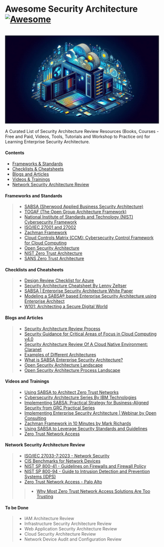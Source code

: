 # Awesome Security Architecture [![Awesome](https://awesome.re/badge.svg)]()

<br>
<img src="image.jpeg">
<br>

A Curated List of Security Architecture Review Resources (Books, Courses - Free and Paid, Videos, Tools, Tutorials and Workshop to Practice on) for Learning Enterprise Security Architecture.

#### Contents
- [Frameworks & Standards](#frameworks-and-standards)
- [Checklists & Cheatsheets](#checklists-and-cheatsheets)
- [Blogs and Articles](#blogs-and-articles)
- [Videos & Trainings](#videos-and-trainings)
- [Network Security Architecture Review](#network-security-architecture-review)

#### Frameworks and Standards
> - <a href="https://sabsa.org/">SABSA (Sherwood Applied Business Security Architecture)</a><br>
> - <a href="https://www.opengroup.org/togaf">TOGAF (The Open Group Architecture Framework)</a><br>
> - <a href="https://nvlpubs.nist.gov/nistpubs/CSWP/NIST.CSWP.29.pdf">National Institute of Standards and Technology (NIST) Cybersecurity Framework</a><br>
> - <a href="https://www.iso.org/standard/27001">ISO/IEC 27001 and 27002</a><br>
> - <a href="https://zachman-feac.com/">Zachman Framework</a><br>
> - <a href="https://cloudsecurityalliance.org/research/cloud-controls-matrix">Cloud Controls Matrix (CCM): Cybersecurity Control Framework for Cloud Computing</a><br>
> - <a href="https://www.opensecurityarchitecture.org/cms/">Open Security Architecture</a><br>
> - <a href="https://nvlpubs.nist.gov/nistpubs/SpecialPublications/NIST.SP.800-207.pdf">NIST Zero Trust Architecture</a><br>
> - <a href="https://www.sans.org/blog/what-is-zero-trust-architecture/"> SANS Zero Trust Architecture</a><br>

#### Checklists and Cheatsheets
> - <a href="https://learn.microsoft.com/en-us/azure/well-architected/security/checklist">Design Review Checklist for Azure</a><br>
> - <a href="https://github.com/codeh4ck3r/awesome-security-architecture/blob/main/Files/security-architecture-cheat-sheet.pdf"> Security Architecture Cheatsheet By Lenny Zeltser</a><br>
> - <a href="https://sabsacourses.com/wp-content/uploads/2021/02/TSI-W100-SABSA-White-Paper.pdf">SABSA | Enterprise Security Architecture White Paper</a><br>
> - <a href="https://enterprisemodelingsolutions.com/wp-content/uploads/2017/09/SABSA%20Using%20Enterprise%20Architect.pdf">Modeling a SABSA® based Enterprise Security Architecture using Enterprise Architect</a><br>
> - <a href="https://sabsacourses.com/wp-content/uploads/2021/02/TSI-W101-Architecting-a-Secure-Digital-World.pdf">W101: Architecting a Secure Digital World</a><br>

#### Blogs and Articles
> - <a href="https://handbook.gitlab.com/handbook/security/architecture/review/">Security Architecture Review Process</a><br>
> - <a href="https://cloudsecurityalliance.org/artifacts/security-guidance-v4/">Security Guidance for Critical Areas of Focus in Cloud Computing v4.0</a><br>
> - <a href="https://www.claranet.com/us/blog/2021-04-01-security-architecture-review-cloud-native-environment">Security Architecture Review Of A Cloud Native Environment: Claranet</a><br>
> - <a href="https://blog.bytebytego.com/archive?sort=new">Examples of Different Architectures</a><br>
> - <a href="https://medium.com/@marioplatt/what-is-sabsa-enterprise-security-architecture-and-why-should-you-care-a649418b2742">What is SABSA Enterprise Security Architecture?</a><br>
> - <a href="https://www.opensecurityarchitecture.org/cms/foundations/osa-landscape">Open Security Architecture Landscape</a><br>
> - <a href="https://www.opensecurityarchitecture.org/cms/foundations/osa-process-landscape">Open Security Architecture Process Landscape</a><br>

#### Videos and Trainings
> - <a href="https://www.youtube.com/watch?v=WXoG9ETfJnk">Using SABSA to Architect Zero Trust Networks</a><br>
> - <a href="https://www.youtube.com/playlist?list=PLOspHqNVtKADkWLFt9OcziQF7EatuANSY">Cybersecurity Architecture Series By IBM Technologies</a><br>
> - <a href="https://www.youtube.com/playlist?list=PL0hT6hgexlYztA41j1bceTfVagP9mtq28">Implementing SABSA: Practical Strategy for Business-Aligned Security from GRC Practical Series</a><br>
> - <a href="https://www.youtube.com/watch?v=X9a7FI_2v3Q">Implementing Enterprise Security Architecture | Webinar by Open Consulting</a><br>
> - <a href="https://www.youtube.com/watch?v=IaQddw-uCvY">Zachman Framework in 10 Minutes by Mark Richards</a><br>
> - <a href="https://www.youtube.com/watch?v=Dy7hmnQTMSc">Using SABSA to Leverage Security Standards and Guidelines</a><br>
> - <a href="https://www.youtube.com/watch?v=DLQAbJm4gFM"> Zero Trust Network Access</a><br>

#### Network Security Architecture Review
> - <a href="https://www.iso.org/standard/80972.html">ISO/IEC 27033-7:2023 - Network Security</a><br>
> - <a href="https://www.cisecurity.org/cis-benchmarks"> CIS Benchmarks for Network Devices</a><br>
> - <a href="https://csrc.nist.gov/pubs/sp/800/41/r1/final">NIST SP 800-41 - Guidelines on Firewalls and Firewall Policy</a><br>
> - <a href="https://nvlpubs.nist.gov/nistpubs/Legacy/SP/nistspecialpublication800-94.pdf">NIST SP 800-94 - Guide to Intrusion Detection and Prevention Systems (IDPS)</a><br>
> - <a href="https://www.paloaltonetworks.com/cyberpedia/what-is-zero-trust-network-access-ztna">Zero Trust Network Access - Palo Alto</a><br>
>> - <a href="https://www.paloaltonetworks.com/blog/2020/07/zero-trust-network-access-solutions/">Why Most Zero Trust Network Access Solutions Are Too Trusting</a><br>

#### To be Done
> - IAM Architecture Review
> - Infrastructure Security Architecture Review
> - Web Application Security Architecture Review
> - Cloud Security Architecture Review
> - Network Device Audit and Configuration Review
